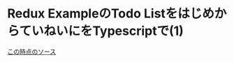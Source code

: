 # Redux ExampleのTodo ListをはじめからていねいにをTypescriptで(1)



[この時点のソース](https://github.com/hibohiboo/develop/tree/4c52628895100996f09775b8b631ca65b87e5b1c/tutorial/lesson/elm/elm-todo)
